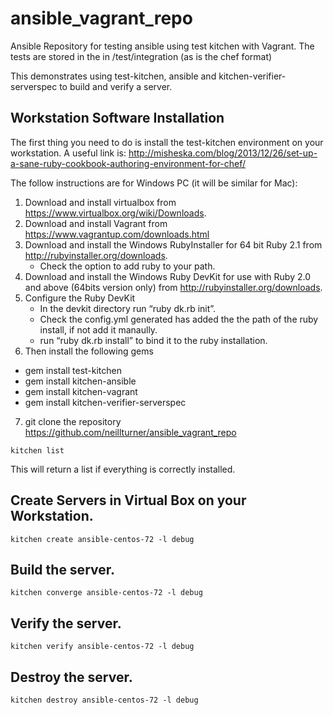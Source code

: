 # ansible_vagrant_repo
Ansible Repository for testing ansible using test kitchen with Vagrant.
The tests are stored in the in /test/integration (as is the chef format)

This demonstrates using test-kitchen, ansible and kitchen-verifier-serverspec to build and verify a server.

## Workstation Software Installation

The first thing you need to do is install the test-kitchen environment on your workstation.
A useful link is: http://misheska.com/blog/2013/12/26/set-up-a-sane-ruby-cookbook-authoring-environment-for-chef/

The follow instructions are for Windows PC (it will be similar for Mac):

1. Download and install virtualbox from https://www.virtualbox.org/wiki/Downloads.
2. Download and install Vagrant from https://www.vagrantup.com/downloads.html
3. Download and install the Windows RubyInstaller for 64 bit Ruby 2.1 from http://rubyinstaller.org/downloads.
   * Check the option to add ruby to your path.
4. Download and install the Windows Ruby DevKit for use with Ruby 2.0 and above (64bits version only) from http://rubyinstaller.org/downloads.
5. Configure the Ruby DevKit
   * In the devkit directory run “ruby dk.rb init”.
   * Check the config.yml generated has added the the path of the ruby install, if not add it manaully.
   * run “ruby dk.rb install” to bind it to the ruby installation.
6. Then install the following gems
  * gem install test-kitchen
  * gem install kitchen-ansible
  * gem install kitchen-vagrant
  * gem install kitchen-verifier-serverspec
7. git clone the repository https://github.com/neillturner/ansible_vagrant_repo
```
kitchen list
```
This will return a list if everything is correctly installed.

## Create Servers in Virtual Box on your Workstation.
```
kitchen create ansible-centos-72 -l debug
```

## Build the server.
```
kitchen converge ansible-centos-72 -l debug
```

## Verify the server.
```
kitchen verify ansible-centos-72 -l debug
```

## Destroy the server.
```
kitchen destroy ansible-centos-72 -l debug
```
##




